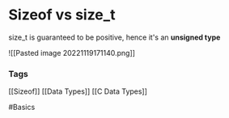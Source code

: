 # Sizeof vs size_t 
size_t is guaranteed to be positive, hence it's an **unsigned type**

![[Pasted image 20221119171140.png]]

### Tags
[[Sizeof]]
[[Data Types]]
[[C Data Types]]

#Basics 


